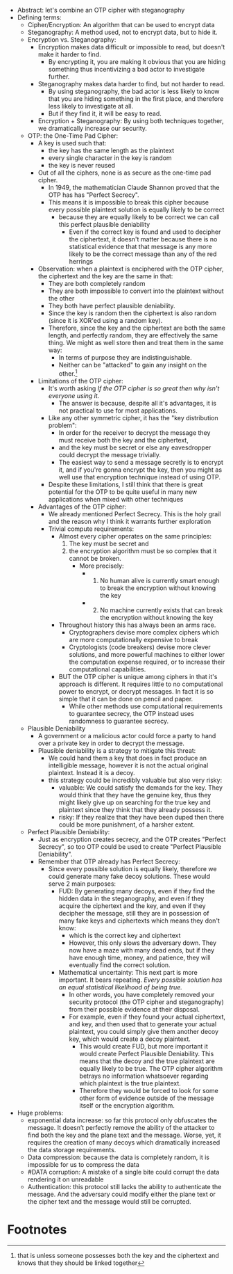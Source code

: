 - Abstract: let's combine an OTP cipher with steganography
- Defining terms: 
	- Cipher/Encryption: An algorithm that can be used to encrypt data
	- Steganography: A method used, not to encrypt data, but to hide it.
	- Encryption vs. Steganography: 
		- Encryption makes data difficult or impossible to read, but doesn't make it harder to find. 
			- By encrypting it, you are making it obvious that you are hiding something thus incentivizing a bad actor to investigate further.
		- Steganography makes data harder to find, but not harder to read. 
			- By using steganography, the bad actor is less likely to know that you are hiding something in the first place, and therefore less likely to investigate at all. 
			- But if they find it, it will be easy to read. 
		- Encryption + Steganography: By using both techniques together, we dramatically increase our security. 
	- OTP: the One-Time Pad Cipher:
		- A key is used such that: 
			- the key has the same length as the plaintext
			- every single character in the key is random
			- the key is never reused
		- Out of all the ciphers, none is as secure as the one-time pad cipher. 
			- In 1949, the mathematician Claude Shannon proved that the OTP has has "Perfect Secrecy".
			- This means it is impossible to break this cipher because every possible plaintext solution is equally likely to be correct
				- because they are equally likely to be correct we can call this perfect plausible deniability
					- Even if the correct key is found and used to decipher the ciphertext, it doesn't matter because there is no statistical evidence that that message is any more likely to be the correct message than any of the red herrings
		- Observation: when a plaintext is enciphered with the OTP cipher, the ciphertext and the key are the same in that: 
			- They are both completely random
			- They are both impossible to convert into the plaintext without the other
			- They both have perfect plausible deniability. 
			- Since the key is random then the ciphertext is also random (since it is XOR'ed using a random key). 
			- Therefore, since the key and the ciphertext are both the same length, and perfectly random, they are effectively the same thing. We might as well store then and treat them in the same way: 
				- In terms of purpose they are indistinguishable. 
				- Neither can be "attacked" to gain any insight on the other.[^2]
		- Limitations of the OTP cipher: 
			- It's worth asking *If the OTP cipher is so great then why isn't everyone using it.*
				- The answer is because, despite all it's advantages, it is not practical to use for most applications. 
			- Like any other symmetric cipher, it has the "key distribution problem":
				- In order for the receiver to decrypt the message they must receive both the key and the ciphertext, 
				- and the key must be secret or else any eavesdropper could decrypt the message trivially. 
				- The easiest way to send a message secretly is to encrypt it, and if you're gonna encrypt the key, then you might as well use that encryption technique instead of using OTP. 
			- Despite these limitations, I still think that there is great potential for the OTP to be quite useful in many new applications when mixed with other techniques
		- Advantages of the OTP cipher: 
			- We already mentioned Perfect Secrecy. This is the holy grail and the reason why I think it warrants further exploration
			- Trivial compute requirements: 
				- Almost every cipher operates on the same principles: 
					1. The key must be secret and 
					2. the encryption algorithm must be so complex that it cannot be broken. 
						- More precisely: 
							- 1. No human alive is currently smart enough to break the encryption without knowing the key
							- 2. No machine currently exists that can break the encryption without knowing the key
				- Throughout history this has always been an arms race. 
					- Cryptographers devise more complex ciphers which are more computationally expensive to break
					- Cryptologists (code breakers) devise more clever solutions, and more powerful machines to either lower the computation expense required, or to increase their computational capabilities. 
				- BUT the OTP cipher is unique among ciphers in that it's approach is different. It requires little to no computational power to encrypt, or decrypt messages. In fact it is so simple that it can be done on pencil and paper. 
					- While other methods use computational requirements to guarantee secrecy, the OTP instead uses randomness to guarantee secrecy. 
	- Plausible Deniability
		- A government or a malicious actor could force a party to hand over a private key in order to decrypt the message. 
		- Plausible deniability is a strategy to mitigate this threat: 
			- We could hand them a key that does in fact produce an intelligible message, however it is not the actual original plaintext. Instead it is a decoy. 
			- this strategy could be incredibly valuable but also very risky: 
				- valuable: We could satisfy the demands for the key. They would think that they have the genuine key, thus they might likely give up on searching for the true key and plaintext since they think that they already possess it. 
				- risky: If they realize that they have been duped then there could be more punishment, of a harsher extent. 
	- Perfect Plausible Deniability: 
		- Just as encryption creates secrecy, and the OTP creates "Perfect Secrecy", so too OTP could be used to create "Perfect Plausible Deniability". 
		- Remember that OTP already has Perfect Secrecy:
			- Since every possible solution is equally likely, therefore we could generate many fake decoy solutions. These would serve 2 main purposes: 
				- FUD: By generating many decoys, even if they find the hidden data in the steganography, and even if they acquire the ciphertext and the key, and even if they decipher the message, still they are in possession of many fake keys and ciphertexts which means they don't know: 
					- which is the correct key and ciphertext
					- However, this only slows the adversary down. They now have a maze with many dead ends, but if they have enough time, money, and patience, they will eventually find the correct solution.
				- Mathematical uncertainty: This next part is more important. It bears repeating. *Every possible solution has an equal statistical likelihood of being true.* 
					- In other words, you have completely removed your security protocol (the OTP cipher and steganography) from their possible evidence at their disposal. 
					- For example, even if they found your actual ciphertext, and key, and then used that to generate your actual plaintext, you could simply give them another decoy key, which would create a decoy plaintext. 
						- This would create FUD, but more important it would create Perfect Plausible Deniability. This means that the decoy and the true plaintext are equally likely to be true. The OTP cipher algorithm betrays no information whatsoever regarding which plaintext is the true plaintext. 
						- Therefore they would be forced to look for some other form of evidence outside of the message itself or the encryption algorithm. 
- Huge problems:
	- exponential data increase: so far this protocol only obfuscates the message. It doesn’t perfectly remove the ability of the attacker to find both the key and the plane text and the message. Worse, yet, it requires the creation of many decoys which dramatically increased the data storage requirements. 
	- Data compression: because the data is completely random, it is impossible for us to compress the data
	- #DATA corruption: A mistake of a single bite could corrupt the data rendering it on unreadable
	- Authentication: this protocol still lacks the ability to authenticate the message. And the adversary could modify either the plane text or the cipher text and the message would still be corrupted.



# Footnotes
[^1]: I need to confirm if the ciphertext is actually random. 
[^2]: that is unless someone possesses both the key and the ciphertext and knows that they should be linked together